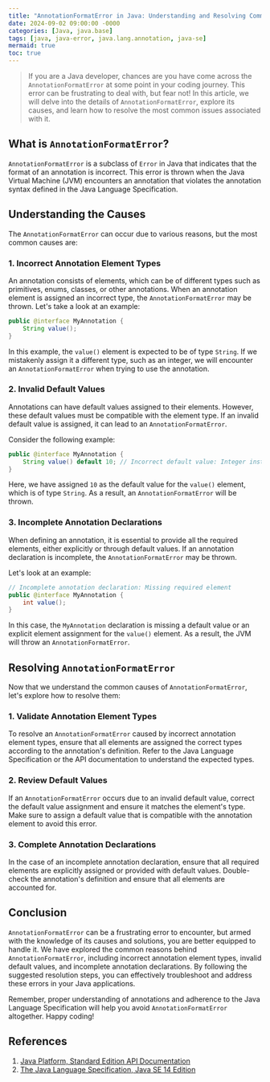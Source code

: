```yaml
---
title: "AnnotationFormatError in Java: Understanding and Resolving Common Errors with Annotations"
date: 2024-09-02 09:00:00 -0000
categories: [Java, java.base]
tags: [java, java-error, java.lang.annotation, java-se]
mermaid: true
toc: true
---
```



> If you are a Java developer, chances are you have come across the `AnnotationFormatError` at some point in your coding journey. This error can be frustrating to deal with, but fear not! In this article, we will delve into the details of `AnnotationFormatError`, explore its causes, and learn how to resolve the most common issues associated with it.

## What is `AnnotationFormatError`?

`AnnotationFormatError` is a subclass of `Error` in Java that indicates that the format of an annotation is incorrect. This error is thrown when the Java Virtual Machine (JVM) encounters an annotation that violates the annotation syntax defined in the Java Language Specification.

## Understanding the Causes

The `AnnotationFormatError` can occur due to various reasons, but the most common causes are:

### 1. Incorrect Annotation Element Types

An annotation consists of elements, which can be of different types such as primitives, enums, classes, or other annotations. When an annotation element is assigned an incorrect type, the `AnnotationFormatError` may be thrown. Let's take a look at an example:

```java
public @interface MyAnnotation {
    String value();
}
```

In this example, the `value()` element is expected to be of type `String`. If we mistakenly assign it a different type, such as an integer, we will encounter an `AnnotationFormatError` when trying to use the annotation.

### 2. Invalid Default Values

Annotations can have default values assigned to their elements. However, these default values must be compatible with the element type. If an invalid default value is assigned, it can lead to an `AnnotationFormatError`.

Consider the following example:

```java
public @interface MyAnnotation {
    String value() default 10; // Incorrect default value: Integer instead of String
}
```

Here, we have assigned `10` as the default value for the `value()` element, which is of type `String`. As a result, an `AnnotationFormatError` will be thrown.

### 3. Incomplete Annotation Declarations

When defining an annotation, it is essential to provide all the required elements, either explicitly or through default values. If an annotation declaration is incomplete, the `AnnotationFormatError` may be thrown.

Let's look at an example:

```java
// Incomplete annotation declaration: Missing required element
public @interface MyAnnotation {
    int value();
}
```

In this case, the `MyAnnotation` declaration is missing a default value or an explicit element assignment for the `value()` element. As a result, the JVM will throw an `AnnotationFormatError`.

## Resolving `AnnotationFormatError`

Now that we understand the common causes of `AnnotationFormatError`, let's explore how to resolve them:

### 1. Validate Annotation Element Types

To resolve an `AnnotationFormatError` caused by incorrect annotation element types, ensure that all elements are assigned the correct types according to the annotation's definition. Refer to the Java Language Specification or the API documentation to understand the expected types.

### 2. Review Default Values

If an `AnnotationFormatError` occurs due to an invalid default value, correct the default value assignment and ensure it matches the element's type. Make sure to assign a default value that is compatible with the annotation element to avoid this error.

### 3. Complete Annotation Declarations

In the case of an incomplete annotation declaration, ensure that all required elements are explicitly assigned or provided with default values. Double-check the annotation's definition and ensure that all elements are accounted for.

## Conclusion

`AnnotationFormatError` can be a frustrating error to encounter, but armed with the knowledge of its causes and solutions, you are better equipped to handle it. We have explored the common reasons behind `AnnotationFormatError`, including incorrect annotation element types, invalid default values, and incomplete annotation declarations. By following the suggested resolution steps, you can effectively troubleshoot and address these errors in your Java applications.

Remember, proper understanding of annotations and adherence to the Java Language Specification will help you avoid `AnnotationFormatError` altogether. Happy coding!

## References

1. [Java Platform, Standard Edition API Documentation](https://docs.oracle.com/en/java/javase/14/docs/api/)
2. [The Java Language Specification, Java SE 14 Edition](https://docs.oracle.com/javase/specs/jls/se14/html/index.html)
